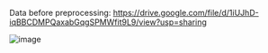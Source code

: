 Data before preprocessing: https://drive.google.com/file/d/1iUJhD-iqBBCDMPQaxabGqgSPMWfit9L9/view?usp=sharing


![image](https://user-images.githubusercontent.com/49346161/112735048-f7422f00-8f1f-11eb-96fe-1944b95fd2ea.png)
